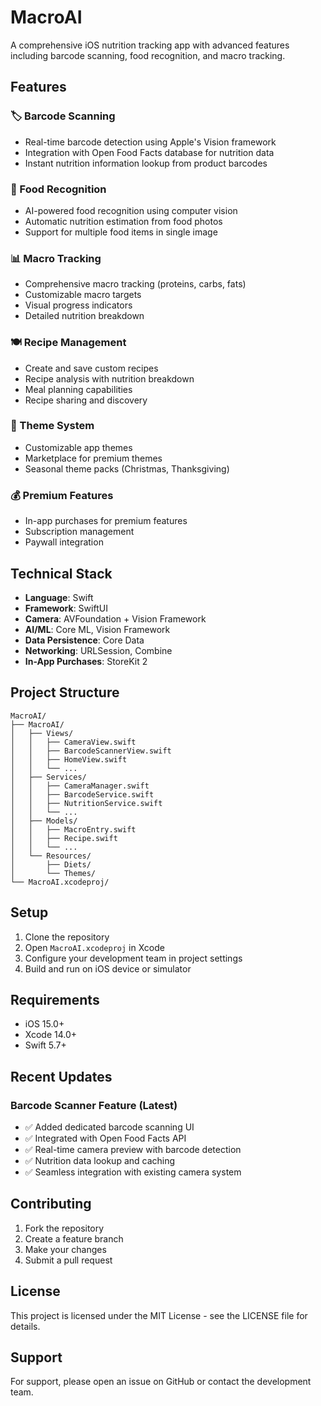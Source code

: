 # MacroAI

A comprehensive iOS nutrition tracking app with advanced features including barcode scanning, food recognition, and macro tracking.

## Features

### 🏷️ Barcode Scanning
- Real-time barcode detection using Apple's Vision framework
- Integration with Open Food Facts database for nutrition data
- Instant nutrition information lookup from product barcodes

### 📸 Food Recognition
- AI-powered food recognition using computer vision
- Automatic nutrition estimation from food photos
- Support for multiple food items in single image

### 📊 Macro Tracking
- Comprehensive macro tracking (proteins, carbs, fats)
- Customizable macro targets
- Visual progress indicators
- Detailed nutrition breakdown

### 🍽️ Recipe Management
- Create and save custom recipes
- Recipe analysis with nutrition breakdown
- Meal planning capabilities
- Recipe sharing and discovery

### 🎨 Theme System
- Customizable app themes
- Marketplace for premium themes
- Seasonal theme packs (Christmas, Thanksgiving)

### 💰 Premium Features
- In-app purchases for premium features
- Subscription management
- Paywall integration

## Technical Stack

- **Language**: Swift
- **Framework**: SwiftUI
- **Camera**: AVFoundation + Vision Framework
- **AI/ML**: Core ML, Vision Framework
- **Data Persistence**: Core Data
- **Networking**: URLSession, Combine
- **In-App Purchases**: StoreKit 2

## Project Structure

```
MacroAI/
├── MacroAI/
│   ├── Views/
│   │   ├── CameraView.swift
│   │   ├── BarcodeScannerView.swift
│   │   ├── HomeView.swift
│   │   └── ...
│   ├── Services/
│   │   ├── CameraManager.swift
│   │   ├── BarcodeService.swift
│   │   ├── NutritionService.swift
│   │   └── ...
│   ├── Models/
│   │   ├── MacroEntry.swift
│   │   ├── Recipe.swift
│   │   └── ...
│   └── Resources/
│       ├── Diets/
│       └── Themes/
└── MacroAI.xcodeproj/
```

## Setup

1. Clone the repository
2. Open `MacroAI.xcodeproj` in Xcode
3. Configure your development team in project settings
4. Build and run on iOS device or simulator

## Requirements

- iOS 15.0+
- Xcode 14.0+
- Swift 5.7+

## Recent Updates

### Barcode Scanner Feature (Latest)
- ✅ Added dedicated barcode scanning UI
- ✅ Integrated with Open Food Facts API
- ✅ Real-time camera preview with barcode detection
- ✅ Nutrition data lookup and caching
- ✅ Seamless integration with existing camera system

## Contributing

1. Fork the repository
2. Create a feature branch
3. Make your changes
4. Submit a pull request

## License

This project is licensed under the MIT License - see the LICENSE file for details.

## Support

For support, please open an issue on GitHub or contact the development team. 